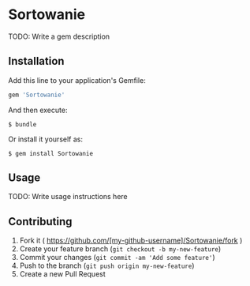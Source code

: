 # Sortowanie

TODO: Write a gem description

## Installation

Add this line to your application's Gemfile:

```ruby
gem 'Sortowanie'
```

And then execute:

    $ bundle

Or install it yourself as:

    $ gem install Sortowanie

## Usage

TODO: Write usage instructions here

## Contributing

1. Fork it ( https://github.com/[my-github-username]/Sortowanie/fork )
2. Create your feature branch (`git checkout -b my-new-feature`)
3. Commit your changes (`git commit -am 'Add some feature'`)
4. Push to the branch (`git push origin my-new-feature`)
5. Create a new Pull Request
